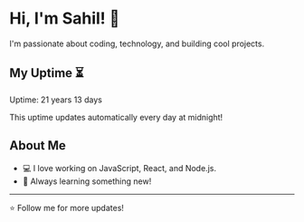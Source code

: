 # Hi, I'm Sahil! 👋

I'm passionate about coding, technology, and building cool projects.

## My Uptime ⏳
Uptime: 21 years 13 days

This uptime updates automatically every day at midnight!

## About Me
- 💻 I love working on JavaScript, React, and Node.js.
- 🎯 Always learning something new!

---

⭐️ Follow me for more updates!
